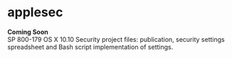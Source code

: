 # applesec

**Coming Soon**  
SP 800-179 OS X 10.10 Security project files: publication, security settings spreadsheet and Bash script implementation of settings.

